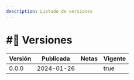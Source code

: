 ```yaml
---
description: Listado de versiones
---
```


# #⃣ Versiones



<table><thead><tr><th>Versión</th><th>Publicada</th><th>Notas</th><th data-type="checkbox">Vigente</th></tr></thead><tbody><tr><td>0.0.0</td><td>2024-01-26</td><td></td><td>true</td></tr></tbody></table>
